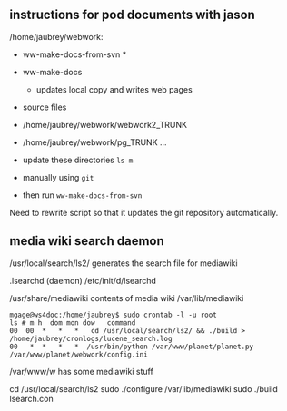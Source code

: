 ## instructions for pod documents with jason

/home/jaubrey/webwork:

* ww-make-docs-from-svn
	* 

* ww-make-docs
	* 	updates local copy and writes web pages

* source files
* /home/jaubrey/webwork/webwork2_TRUNK
* /home/jaubrey/webwork/pg_TRUNK     ... 

* update these directories `ls m`
* manually using `git` 
* then run `ww-make-docs-from-svn`


Need to rewrite script so that it updates
the git repository automatically.



## media wiki search daemon
/usr/local/search/ls2/  generates the search file
for mediawiki

.lsearchd   (daemon)
/etc/init/d/lsearchd

/usr/share/mediawiki  contents of media wiki
/var/lib/mediawiki  
```
mgage@ws4doc:/home/jaubrey$ sudo crontab -l -u root
ls # m h  dom mon dow   command
00  00  *   *   *   cd /usr/local/search/ls2/ && ./build > /home/jaubrey/cronlogs/lucene_search.log
00   *  *   *   *  /usr/bin/python /var/www/planet/planet.py /var/www/planet/webwork/config.ini
```
/var/www/w has some mediawiki stuff

cd /usr/local/search/ls2
sudo ./configure /var/lib/mediawiki
sudo ./build lsearch.con